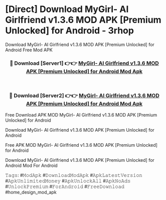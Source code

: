 # [Direct] Download MyGirl- AI Girlfriend v1.3.6 MOD APK [Premium Unlocked] for Android - 3rhop
Download MyGirl- AI Girlfriend v1.3.6 MOD APK [Premium Unlocked] for Android Free Mod APK

<div align="center">
<h3>🔴 Download [Server1] 👉👉 <a href="https://apk-comot.site?title=MyGirl-_AI_Girlfriend_v1.3.6_MOD_APK_[Premium_Unlocked]_for_Android">MyGirl- AI Girlfriend v1.3.6 MOD APK [Premium Unlocked] for Android Mod Apk</a></h3><br>

<h3>🔴 Download [Server2] 👉👉 <a href="https://apk-comot.site?title=MyGirl-_AI_Girlfriend_v1.3.6_MOD_APK_[Premium_Unlocked]_for_Android">MyGirl- AI Girlfriend v1.3.6 MOD APK [Premium Unlocked] for Android Mod Apk</a></h3>
</div>


Free Download APK MOD MyGirl- AI Girlfriend v1.3.6 MOD APK [Premium Unlocked] for Android

Download MyGirl- AI Girlfriend v1.3.6 MOD APK [Premium Unlocked] for Android 

Free APK MOD MyGirl- AI Girlfriend v1.3.6 MOD APK [Premium Unlocked] for Android 

Download MyGirl- AI Girlfriend v1.3.6 MOD APK [Premium Unlocked] for Android Mod For Android

𝚃𝚊𝚐𝚜: #𝙼𝚘𝚍𝙰𝚙𝚔 #𝙳𝚘𝚠𝚗𝚕𝚘𝚊𝚍𝙼𝚘𝚍𝙰𝚙𝚔 #𝙰𝚙𝚔𝙻𝚊𝚝𝚎𝚜𝚝𝚅𝚎𝚛𝚜𝚒𝚘𝚗 #𝙰𝚙𝚔𝚄𝚗𝚕𝚒𝚖𝚒𝚝𝚎𝚍𝙼𝚘𝚗𝚎𝚢 #𝙰𝚙𝚔𝚄𝚗𝚕𝚘𝚌𝚔𝙰𝚕𝚕 #𝙰𝚙𝚔𝙽𝚘𝙰𝚍𝚜 #𝚄𝚗𝚕𝚘𝚌𝚔𝙿𝚛𝚎𝚖𝚒𝚞𝚖 #𝙵𝚘𝚛𝙰𝚗𝚍𝚛𝚘𝚒𝚍 #𝙵𝚛𝚎𝚎𝙳𝚘𝚠𝚗𝚕𝚘𝚊𝚍 #home_design_mod_apk